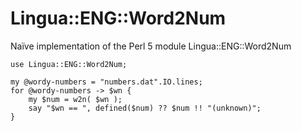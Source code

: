 Lingua::ENG::Word2Num
=====================

Naïve implementation of the Perl 5 module Lingua::ENG::Word2Num

    use Lingua::ENG::Word2Num;

    my @wordy-numbers = "numbers.dat".IO.lines;
    for @wordy-numbers -> $wn {
        my $num = w2n( $wn );
        say "$wn == ", defined($num) ?? $num !! "(unknown)";
    }
                                                     
